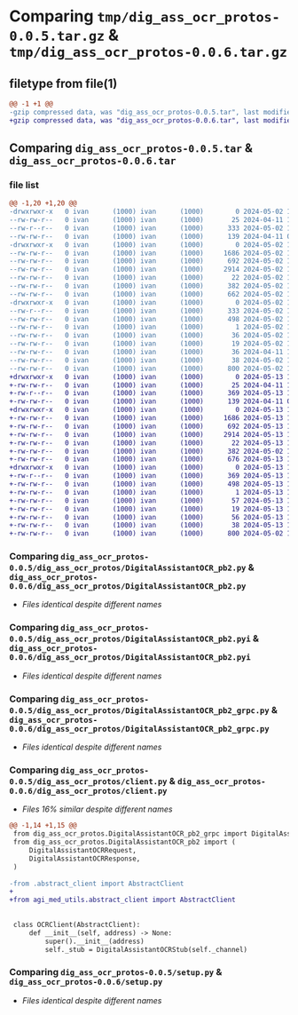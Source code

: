 # Comparing `tmp/dig_ass_ocr_protos-0.0.5.tar.gz` & `tmp/dig_ass_ocr_protos-0.0.6.tar.gz`

## filetype from file(1)

```diff
@@ -1 +1 @@
-gzip compressed data, was "dig_ass_ocr_protos-0.0.5.tar", last modified: Thu May  2 11:12:53 2024, max compression
+gzip compressed data, was "dig_ass_ocr_protos-0.0.6.tar", last modified: Mon May 13 14:30:01 2024, max compression
```

## Comparing `dig_ass_ocr_protos-0.0.5.tar` & `dig_ass_ocr_protos-0.0.6.tar`

### file list

```diff
@@ -1,20 +1,20 @@
-drwxrwxr-x   0 ivan      (1000) ivan      (1000)        0 2024-05-02 11:12:53.894706 dig_ass_ocr_protos-0.0.5/
--rw-rw-r--   0 ivan      (1000) ivan      (1000)       25 2024-04-11 10:17:28.000000 dig_ass_ocr_protos-0.0.5/MANIFEST.in
--rw-r--r--   0 ivan      (1000) ivan      (1000)      333 2024-05-02 11:12:53.894706 dig_ass_ocr_protos-0.0.5/PKG-INFO
--rw-rw-r--   0 ivan      (1000) ivan      (1000)      139 2024-04-11 09:58:44.000000 dig_ass_ocr_protos-0.0.5/README.md
-drwxrwxr-x   0 ivan      (1000) ivan      (1000)        0 2024-05-02 11:12:53.894706 dig_ass_ocr_protos-0.0.5/dig_ass_ocr_protos/
--rw-rw-r--   0 ivan      (1000) ivan      (1000)     1686 2024-05-02 11:12:52.000000 dig_ass_ocr_protos-0.0.5/dig_ass_ocr_protos/DigitalAssistantOCR_pb2.py
--rw-rw-r--   0 ivan      (1000) ivan      (1000)      692 2024-05-02 11:12:52.000000 dig_ass_ocr_protos-0.0.5/dig_ass_ocr_protos/DigitalAssistantOCR_pb2.pyi
--rw-rw-r--   0 ivan      (1000) ivan      (1000)     2914 2024-05-02 11:12:52.000000 dig_ass_ocr_protos-0.0.5/dig_ass_ocr_protos/DigitalAssistantOCR_pb2_grpc.py
--rw-rw-r--   0 ivan      (1000) ivan      (1000)       22 2024-05-02 11:11:21.000000 dig_ass_ocr_protos-0.0.5/dig_ass_ocr_protos/__init__.py
--rw-rw-r--   0 ivan      (1000) ivan      (1000)      382 2024-05-02 11:09:19.000000 dig_ass_ocr_protos-0.0.5/dig_ass_ocr_protos/abstract_client.py
--rw-rw-r--   0 ivan      (1000) ivan      (1000)      662 2024-05-02 11:09:19.000000 dig_ass_ocr_protos-0.0.5/dig_ass_ocr_protos/client.py
-drwxrwxr-x   0 ivan      (1000) ivan      (1000)        0 2024-05-02 11:12:53.894706 dig_ass_ocr_protos-0.0.5/dig_ass_ocr_protos.egg-info/
--rw-r--r--   0 ivan      (1000) ivan      (1000)      333 2024-05-02 11:12:53.000000 dig_ass_ocr_protos-0.0.5/dig_ass_ocr_protos.egg-info/PKG-INFO
--rw-rw-r--   0 ivan      (1000) ivan      (1000)      498 2024-05-02 11:12:53.000000 dig_ass_ocr_protos-0.0.5/dig_ass_ocr_protos.egg-info/SOURCES.txt
--rw-rw-r--   0 ivan      (1000) ivan      (1000)        1 2024-05-02 11:12:53.000000 dig_ass_ocr_protos-0.0.5/dig_ass_ocr_protos.egg-info/dependency_links.txt
--rw-rw-r--   0 ivan      (1000) ivan      (1000)       36 2024-05-02 11:12:53.000000 dig_ass_ocr_protos-0.0.5/dig_ass_ocr_protos.egg-info/requires.txt
--rw-rw-r--   0 ivan      (1000) ivan      (1000)       19 2024-05-02 11:12:53.000000 dig_ass_ocr_protos-0.0.5/dig_ass_ocr_protos.egg-info/top_level.txt
--rw-rw-r--   0 ivan      (1000) ivan      (1000)       36 2024-04-11 10:17:28.000000 dig_ass_ocr_protos-0.0.5/requirements.txt
--rw-rw-r--   0 ivan      (1000) ivan      (1000)       38 2024-05-02 11:12:53.894706 dig_ass_ocr_protos-0.0.5/setup.cfg
--rw-rw-r--   0 ivan      (1000) ivan      (1000)      800 2024-05-02 11:09:19.000000 dig_ass_ocr_protos-0.0.5/setup.py
+drwxrwxr-x   0 ivan      (1000) ivan      (1000)        0 2024-05-13 14:30:01.440086 dig_ass_ocr_protos-0.0.6/
+-rw-rw-r--   0 ivan      (1000) ivan      (1000)       25 2024-04-11 10:17:28.000000 dig_ass_ocr_protos-0.0.6/MANIFEST.in
+-rw-r--r--   0 ivan      (1000) ivan      (1000)      369 2024-05-13 14:30:01.440086 dig_ass_ocr_protos-0.0.6/PKG-INFO
+-rw-rw-r--   0 ivan      (1000) ivan      (1000)      139 2024-04-11 09:58:44.000000 dig_ass_ocr_protos-0.0.6/README.md
+drwxrwxr-x   0 ivan      (1000) ivan      (1000)        0 2024-05-13 14:30:01.440086 dig_ass_ocr_protos-0.0.6/dig_ass_ocr_protos/
+-rw-rw-r--   0 ivan      (1000) ivan      (1000)     1686 2024-05-13 14:29:59.000000 dig_ass_ocr_protos-0.0.6/dig_ass_ocr_protos/DigitalAssistantOCR_pb2.py
+-rw-rw-r--   0 ivan      (1000) ivan      (1000)      692 2024-05-13 14:29:59.000000 dig_ass_ocr_protos-0.0.6/dig_ass_ocr_protos/DigitalAssistantOCR_pb2.pyi
+-rw-rw-r--   0 ivan      (1000) ivan      (1000)     2914 2024-05-13 14:29:59.000000 dig_ass_ocr_protos-0.0.6/dig_ass_ocr_protos/DigitalAssistantOCR_pb2_grpc.py
+-rw-rw-r--   0 ivan      (1000) ivan      (1000)       22 2024-05-13 14:27:05.000000 dig_ass_ocr_protos-0.0.6/dig_ass_ocr_protos/__init__.py
+-rw-rw-r--   0 ivan      (1000) ivan      (1000)      382 2024-05-02 11:09:19.000000 dig_ass_ocr_protos-0.0.6/dig_ass_ocr_protos/abstract_client.py
+-rw-rw-r--   0 ivan      (1000) ivan      (1000)      676 2024-05-13 14:05:52.000000 dig_ass_ocr_protos-0.0.6/dig_ass_ocr_protos/client.py
+drwxrwxr-x   0 ivan      (1000) ivan      (1000)        0 2024-05-13 14:30:01.440086 dig_ass_ocr_protos-0.0.6/dig_ass_ocr_protos.egg-info/
+-rw-r--r--   0 ivan      (1000) ivan      (1000)      369 2024-05-13 14:30:01.000000 dig_ass_ocr_protos-0.0.6/dig_ass_ocr_protos.egg-info/PKG-INFO
+-rw-rw-r--   0 ivan      (1000) ivan      (1000)      498 2024-05-13 14:30:01.000000 dig_ass_ocr_protos-0.0.6/dig_ass_ocr_protos.egg-info/SOURCES.txt
+-rw-rw-r--   0 ivan      (1000) ivan      (1000)        1 2024-05-13 14:30:01.000000 dig_ass_ocr_protos-0.0.6/dig_ass_ocr_protos.egg-info/dependency_links.txt
+-rw-rw-r--   0 ivan      (1000) ivan      (1000)       57 2024-05-13 14:30:01.000000 dig_ass_ocr_protos-0.0.6/dig_ass_ocr_protos.egg-info/requires.txt
+-rw-rw-r--   0 ivan      (1000) ivan      (1000)       19 2024-05-13 14:30:01.000000 dig_ass_ocr_protos-0.0.6/dig_ass_ocr_protos.egg-info/top_level.txt
+-rw-rw-r--   0 ivan      (1000) ivan      (1000)       56 2024-05-13 14:20:30.000000 dig_ass_ocr_protos-0.0.6/requirements.txt
+-rw-rw-r--   0 ivan      (1000) ivan      (1000)       38 2024-05-13 14:30:01.440086 dig_ass_ocr_protos-0.0.6/setup.cfg
+-rw-rw-r--   0 ivan      (1000) ivan      (1000)      800 2024-05-02 11:09:19.000000 dig_ass_ocr_protos-0.0.6/setup.py
```

### Comparing `dig_ass_ocr_protos-0.0.5/dig_ass_ocr_protos/DigitalAssistantOCR_pb2.py` & `dig_ass_ocr_protos-0.0.6/dig_ass_ocr_protos/DigitalAssistantOCR_pb2.py`

 * *Files identical despite different names*

### Comparing `dig_ass_ocr_protos-0.0.5/dig_ass_ocr_protos/DigitalAssistantOCR_pb2.pyi` & `dig_ass_ocr_protos-0.0.6/dig_ass_ocr_protos/DigitalAssistantOCR_pb2.pyi`

 * *Files identical despite different names*

### Comparing `dig_ass_ocr_protos-0.0.5/dig_ass_ocr_protos/DigitalAssistantOCR_pb2_grpc.py` & `dig_ass_ocr_protos-0.0.6/dig_ass_ocr_protos/DigitalAssistantOCR_pb2_grpc.py`

 * *Files identical despite different names*

### Comparing `dig_ass_ocr_protos-0.0.5/dig_ass_ocr_protos/client.py` & `dig_ass_ocr_protos-0.0.6/dig_ass_ocr_protos/client.py`

 * *Files 16% similar despite different names*

```diff
@@ -1,14 +1,15 @@
 from dig_ass_ocr_protos.DigitalAssistantOCR_pb2_grpc import DigitalAssistantOCRStub
 from dig_ass_ocr_protos.DigitalAssistantOCR_pb2 import (
     DigitalAssistantOCRRequest,
     DigitalAssistantOCRResponse,
 )
 
-from .abstract_client import AbstractClient
+
+from agi_med_utils.abstract_client import AbstractClient
 
 
 class OCRClient(AbstractClient):
     def __init__(self, address) -> None:
         super().__init__(address)
         self._stub = DigitalAssistantOCRStub(self._channel)
```

### Comparing `dig_ass_ocr_protos-0.0.5/setup.py` & `dig_ass_ocr_protos-0.0.6/setup.py`

 * *Files identical despite different names*

